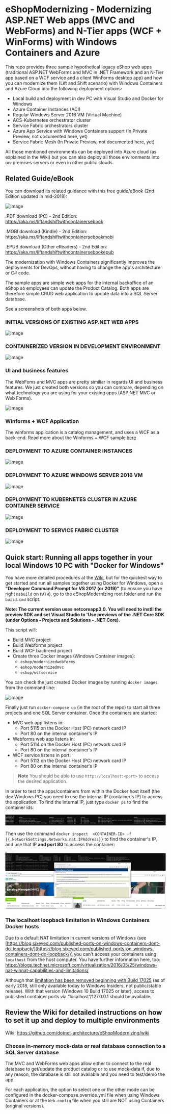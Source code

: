 
# eShopModernizing - Modernizing ASP.NET Web apps (MVC and WebForms) and N-Tier apps (WCF + WinForms) with Windows Containers and Azure

This repo provides three sample hypothetical legacy eShop web apps (traditional ASP.NET WebForms and MVC in .NET Framework and an N-Tier app based on a WCF service and a client WinForms desktop app) and how you can modernize them (Lift and Shift scenario) with Windows Containers and Azure Cloud into the following deployment options:

- Local build and deployment in dev PC with Visual Studio and Docker for Windows
- Azure Container Instances (ACI)
- Regular Windows Server 2016 VM (Virtual Machine)
- ACS-Kubernetes orchestrator cluster
- Service Fabric orchestrators cluster
- Azure App Service with Windows Containers support (In Private Preview, not documented here, yet)
- Service Fabric Mesh (In Private Preview, not documented here, yet)

All those mentioned environments can be deployed into Azure cloud (as explained in the Wiki) but you can also deploy all those environments into on-premises servers or even in other public clouds.

## Related Guide/eBook
You can download its related guidance with this free guide/eBook (2nd Edition updated in mid-2018):

![image](https://user-images.githubusercontent.com/1712635/39776014-6b4f26b0-52b4-11e8-87f8-b43bf48fca27.png)

.PDF download (PC) - 2nd Edition: https://aka.ms/liftandshiftwithcontainersebook

.MOBI download (Kindle) - 2nd Edition: https://aka.ms/liftandshiftwithcontainersebookmobi

.EPUB download (Other eReaders) - 2nd Edition: https://aka.ms/liftandshiftwithcontainersebookepub

The modernization with Windows Containers significantly improves the deployments for DevOps, without having to change the app's architecture or C# code.

The sample apps are simple web apps for the internal backoffice of an eShop so employees can update the Product Catalog. 
Both apps are therefore simple CRUD web application to update data into a SQL Server database. 

See a screenshots of both apps below.

### INITIAL VERSIONS OF EXISTING ASP.NET WEB APPS

![image](https://user-images.githubusercontent.com/1712635/30354184-db7f1098-97df-11e7-8e7b-c18c67b8ba2a.png)

### CONTAINERIZED VERSION IN DEVELOPMENT ENVIRONMENT

![image](https://user-images.githubusercontent.com/1712635/30395628-9c4bff98-987b-11e7-82ca-89a1648f3bdc.png)

### UI and business features

The WebFoms and MVC apps are pretty similiar in regards UI and business features. We just created both versions so you can compare, depending on what technology you are using for your existing apps (ASP.NET MVC or Web Forms).

![image](https://user-images.githubusercontent.com/1712635/30354210-0638f3b2-97e0-11e7-82c5-df18197ccdbd.png)

### Winforms + WCF Application

The winforms application is a catalog management, and uses a WCF as a back-end. Read more about the Winforms + WCF sample [here](./winforms-wcf.md)

### DEPLOYMENT TO AZURE CONTAINER INSTANCES
![image](https://user-images.githubusercontent.com/1712635/38395601-9258dd0e-38e8-11e8-8b42-cafff5f93c57.png)

### DEPLOYMENT TO AZURE WINDOWS SERVER 2016 VM
![image](https://user-images.githubusercontent.com/1712635/30402804-d62632a2-9893-11e7-817a-f9f616cdf380.png)

### DEPLOYMENT TO KUBERNETES CLUSTER IN AZURE CONTAINER SERVICE
![image](https://user-images.githubusercontent.com/1899987/61177768-7526a100-a5aa-11e9-8279-bdfba19e1335.png)

### DEPLOYMENT TO SERVICE FABRIC CLUSTER
![image](https://user-images.githubusercontent.com/1712635/30446445-094e998a-993e-11e7-96d8-ed1dd9fef142.png)


## Quick start: Running all apps together in your local Windows 10 PC with "Docker for Windows"

You have more detailed procedures at the [Wiki](https://github.com/dotnet-architecture/eShopModernizing/wiki), but for the quickest way to get started and run all samples together using Docker for Windows, open a **"Developer Command Prompt for VS 2017 (or 2019)"** (to ensure you have right `msbuild` on `PATH`), go to the eShopModernizing root folder and run the `build.cmd` script.

**Note: The current version uses netcoreapp3.0. You will need to instll the preview SDK and set Visual Studio to 'Use previews of the .NET Core SDK (under Options - Projects and Solutions - .NET Core).**

This script will:

* Build MVC project
* Build Webforms project
* Build WCF back-end project
* Create three Docker images (Windows Container images):
   * `eshop/modernizedwebforms`
   * `eshop/modernizedmvc`
   * `eshop/wcfservice`

You can check the just created Docker images by running `docker images` from the command line:

![image](https://user-images.githubusercontent.com/1712635/38949583-a2c11ba2-42f7-11e8-9c10-b74f2a005186.png)

Finally just run `docker-compose up` (in the root of the repo) to start all three projects and one SQL Server container. Once the containers are started:

* MVC web app listens in: 
     - Port 5115 on the Docker Host (PC) network card IP
     - Port 80 on the internal container's IP
* Webforms web app listens in:  
     - Port 5114 on the Docker Host (PC) network card IP
     - Port 80 on the internal container's IP
* WCF service listens in port: 
     - Port 5113 on the Docker Host (PC) network card IP
     - Port 80 on the internal container's IP

>**Note** You should be able to use `http://localhost:<port>` to access the desired application. 

In order to test the apps/containers from within the Docker host itself (the dev Windows PC) you need to use the internal IP (container's IP) to access the application. To find the internal IP, just type  `docker ps` to find the container ids:

![docker ps output](./assets/docker-ps.png)

Then use the command `docker inspect  <CONTAINER-ID> -f {{.NetworkSettings.Networks.nat.IPAddress}}` to find the container's IP, and use that IP **and port 80** to access the container:

![accessing-container](./assets/internal-ip-access.png)

### The localhost loopback limitation in Windows Containers Docker hosts

Due to a default NAT limitation in current versions of Windows (see [https://blog.sixeyed.com/published-ports-on-windows-containers-dont-do-loopback/](https://blog.sixeyed.com/published-ports-on-windows-containers-dont-do-loopback/)) you can't access your containers using `localhost` from the host computer.
You have further information here, too: https://blogs.technet.microsoft.com/virtualization/2016/05/25/windows-nat-winnat-capabilities-and-limitations/

Although that [limitation has been removed beginning with Build 17025](https://blogs.technet.microsoft.com/networking/2017/11/06/available-to-windows-10-insiders-today-access-to-published-container-ports-via-localhost127-0-0-1/) (as of early 2018, still only available today to Windows Insiders, not public/stable release). With that version (Windows 10 Build 17025 or later), access to published container ports via “localhost”/127.0.0.1 should be available.


## Review the Wiki for detailed instructions on how to set it up and deploy to multiple environments

Wiki: https://github.com/dotnet-architecture/eShopModernizing/wiki



### Choose in-memory mock-data or real database connection to a SQL Server database

The MVC and WebForms web apps allow either to connect to the real database to get/update the product catalog or to use mock-data if, due to any reason, the database is still not available and you need to test/demo the app. 

For each application, the option to select one or the other mode can be configured in the docker-compose.override.yml file when using Windows Containers or at the `Web.config` file when you still are NOT using Containers (original versions).


